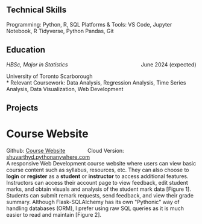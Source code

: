 ## Technical Skills
Programming: Python, R, SQL
Platforms & Tools: VS Code, Jupyter Notebook, R Tidyverse, Python Pandas, Git

## Education 
<div style="overflow: hidden;">
    <div style="float: left;"><em>HBSc, Major in Statistics</em></div>
    <div style="float: right;">June 2024 (expected)</div>
</div>
<p>University of Toronto Scarborough<br>
* Relevant Coursework: Data Analysis, Regression Analysis, Time Series Analysis, Data Visualization, Web Development</p>

## Projects
# Course Website
Github: [Course Website](https://github.com/ShuvarthyD/Course_Website) &nbsp; &nbsp; &nbsp; &nbsp; &nbsp; &nbsp; &nbsp; Cloud Version: [shuvarthyd.pythonanywhere.com](https://shuvarthyd.pythonanywhere.com/)
\
A responsive Web Development course website where users can view basic course content such as syllabus, resources, etc. They can also choose to **login** or **register** as a **student** or **instructor** to access additional features. Instructors can access their account page to view feedback, edit student marks, and obtain visuals and analysis of the student mark data [Figure 1].  Students can submit remark requests, send feedback, and view their grade summary. Although Flask-SQLAlchemy has its own "Pythonic" way of handling databases (ORM), I prefer using raw SQL queries as it is much easier to read and maintain [Figure 2].
